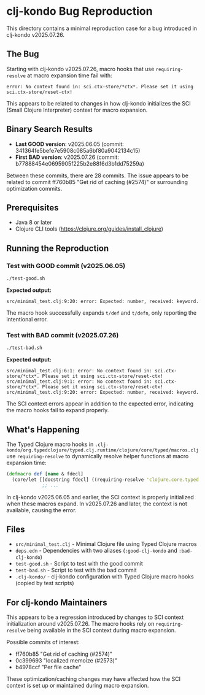 # clj-kondo Bug Reproduction

This directory contains a minimal reproduction case for a bug introduced in clj-kondo v2025.07.26.

## The Bug

Starting with clj-kondo v2025.07.26, macro hooks that use `requiring-resolve` at macro expansion time fail with:

```
error: No context found in: sci.ctx-store/*ctx*. Please set it using sci.ctx-store/reset-ctx!
```

This appears to be related to changes in how clj-kondo initializes the SCI (Small Clojure Interpreter) context for macro expansion.

## Binary Search Results

- **Last GOOD version**: v2025.06.05 (commit: 341364fe5befe7e5908c085a6bf80a9042134c15)
- **First BAD version**: v2025.07.26 (commit: b77888454e0695905f225b2e88f6d3b1dd75259a)

Between these commits, there are 28 commits. The issue appears to be related to commit ff760b85 "Get rid of caching (#2574)" or surrounding optimization commits.

## Prerequisites

- Java 8 or later
- Clojure CLI tools (https://clojure.org/guides/install_clojure)

## Running the Reproduction

### Test with GOOD commit (v2025.06.05)

```bash
./test-good.sh
```

**Expected output:**
```
src/minimal_test.clj:9:20: error: Expected: number, received: keyword.
```

The macro hook successfully expands `t/def` and `t/defn`, only reporting the intentional error.

### Test with BAD commit (v2025.07.26)

```bash
./test-bad.sh
```

**Expected output:**
```
src/minimal_test.clj:6:1: error: No context found in: sci.ctx-store/*ctx*. Please set it using sci.ctx-store/reset-ctx!
src/minimal_test.clj:9:1: error: No context found in: sci.ctx-store/*ctx*. Please set it using sci.ctx-store/reset-ctx!
src/minimal_test.clj:9:20: error: Expected: number, received: keyword.
```

The SCI context errors appear in addition to the expected error, indicating the macro hooks fail to expand properly.

## What's Happening

The Typed Clojure macro hooks in `.clj-kondo/org.typedclojure/typed.clj.runtime/clojure/core/typed/macros.clj` use `requiring-resolve` to dynamically resolve helper functions at macro expansion time:

```clojure
(defmacro def [name & fdecl]
  (core/let [[docstring fdecl] ((requiring-resolve 'clojure.core.typed.internal/take-when) string? fdecl)
             ;; ...
```

In clj-kondo v2025.06.05 and earlier, the SCI context is properly initialized when these macros expand. In v2025.07.26 and later, the context is not available, causing the error.

## Files

- `src/minimal_test.clj` - Minimal Clojure file using Typed Clojure macros
- `deps.edn` - Dependencies with two aliases (`:good-clj-kondo` and `:bad-clj-kondo`)
- `test-good.sh` - Script to test with the good commit
- `test-bad.sh` - Script to test with the bad commit
- `.clj-kondo/` - clj-kondo configuration with Typed Clojure macro hooks (copied by test scripts)

## For clj-kondo Maintainers

This appears to be a regression introduced by changes to SCI context initialization around v2025.07.26. The macro hooks rely on `requiring-resolve` being available in the SCI context during macro expansion.

Possible commits of interest:
- ff760b85 "Get rid of caching (#2574)"
- 0c399693 "localized memoize (#2573)"
- b4978ccf "Per file cache"

These optimization/caching changes may have affected how the SCI context is set up or maintained during macro expansion.
